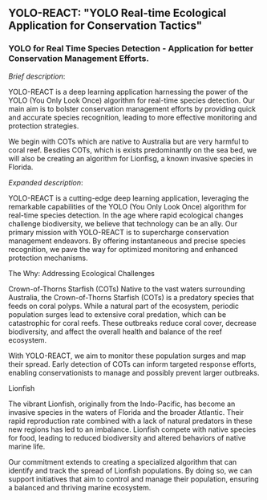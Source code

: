 ## YOLO-REACT: "YOLO Real-time Ecological Application for Conservation Tactics"

### YOLO for Real Time Species Detection - Application for better Conservation Management Efforts.

_Brief description_:

YOLO-REACT is a deep learning application harnessing the power of the YOLO (You Only Look Once) algorithm for real-time species detection. Our main aim is to bolster conservation management efforts by providing quick and accurate species recognition, leading to more effective monitoring and protection strategies.

We begin with COTs which are native to Australia but are very harmful to coral reef. Besdies COTs, which is exists predominantly on the sea bed, we will also be creating an algorithm for Lionfisg, a known invasive species in Florida. 

_Expanded description_:

YOLO-REACT is a cutting-edge deep learning application, leveraging the remarkable capabilities of the YOLO (You Only Look Once) algorithm for real-time species detection. In the age where rapid ecological changes challenge biodiversity, we believe that technology can be an ally. Our primary mission with YOLO-REACT is to supercharge conservation management endeavors. By offering instantaneous and precise species recognition, we pave the way for optimized monitoring and enhanced protection mechanisms.

The Why: Addressing Ecological Challenges

Crown-of-Thorns Starfish (COTs)
Native to the vast waters surrounding Australia, the Crown-of-Thorns Starfish (COTs) is a predatory species that feeds on coral polyps. While a natural part of the ecosystem, periodic population surges lead to extensive coral predation, which can be catastrophic for coral reefs. These outbreaks reduce coral cover, decrease biodiversity, and affect the overall health and balance of the reef ecosystem.

With YOLO-REACT, we aim to monitor these population surges and map their spread. Early detection of COTs can inform targeted response efforts, enabling conservationists to manage and possibly prevent larger outbreaks.

Lionfish

The vibrant Lionfish, originally from the Indo-Pacific, has become an invasive species in the waters of Florida and the broader Atlantic. Their rapid reproduction rate combined with a lack of natural predators in these new regions has led to an imbalance. Lionfish compete with native species for food, leading to reduced biodiversity and altered behaviors of native marine life.

Our commitment extends to creating a specialized algorithm that can identify and track the spread of Lionfish populations. By doing so, we can support initiatives that aim to control and manage their population, ensuring a balanced and thriving marine ecosystem.